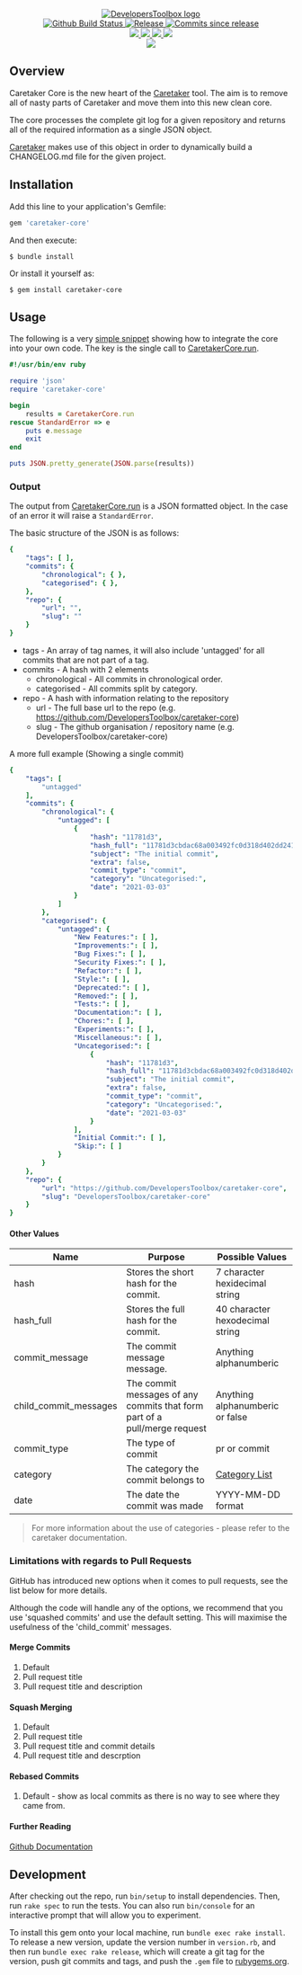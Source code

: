 <p align="center">
    <a href="https://github.com/DevelopersToolbox/">
        <img src="https://cdn.wolfsoftware.com/assets/images/github/organisations/developerstoolbox/black-and-white-circle-256.png" alt="DevelopersToolbox logo" />
    </a>
    <br />
    <a href="https://github.com/DevelopersToolbox/caretaker-core/actions/workflows/cicd-pipeline.yml">
        <img src="https://img.shields.io/github/workflow/status/DevelopersToolbox/caretaker-core/CICD%20Pipeline/master?style=for-the-badge" alt="Github Build Status">
    </a>
    <a href="https://github.com/DevelopersToolbox/caretaker-core/releases/latest">
        <img src="https://img.shields.io/github/v/release/DevelopersToolbox/caretaker-core?color=blue&label=Latest%20Release&style=for-the-badge" alt="Release">
    </a>
    <a href="https://github.com/DevelopersToolbox/caretaker-core/releases/latest">
        <img src="https://img.shields.io/github/commits-since/DevelopersToolbox/caretaker-core/latest.svg?color=blue&style=for-the-badge" alt="Commits since release">
    </a>
    <br />
    <a href=".github/CODE_OF_CONDUCT.md">
        <img src="https://img.shields.io/badge/Code%20of%20Conduct-blue?style=for-the-badge" />
    </a>
    <a href=".github/CONTRIBUTING.md">
        <img src="https://img.shields.io/badge/Contributing-blue?style=for-the-badge" />
    </a>
    <a href=".github/SECURITY.md">
        <img src="https://img.shields.io/badge/Report%20Security%20Concern-blue?style=for-the-badge" />
    </a>
    <a href="https://github.com/DevelopersToolbox/caretaker-core/issues">
        <img src="https://img.shields.io/badge/Get%20Support-blue?style=for-the-badge" />
    </a>
    <br />
    <a href="https://wolfsoftware.com/">
        <img src="https://img.shields.io/badge/Created%20by%20Wolf%20Software-blue?style=for-the-badge" />
    </a>
</p>

## Overview

Caretaker Core is the new heart of the [Caretaker](https://github.com/DevelopersToolbox/caretaker) tool. The aim is to remove all of nasty parts of Caretaker and move them into this new clean core.

The core processes the complete git log for a given repository and returns all of the required information as a single JSON object.

[Caretaker](https://github.com/DevelopersToolbox/caretaker) makes use of this object in order to dynamically build a CHANGELOG.md file for the given project.

## Installation

Add this line to your application's Gemfile:

```ruby
gem 'caretaker-core'
```

And then execute:

    $ bundle install

Or install it yourself as:

    $ gem install caretaker-core

## Usage

The following is a very [simple snippet](testing/get-raw.rb) showing how to integrate the core into your own code. The key is the single call to [CaretakerCore.run](lib/caretaker-core.rb#L20).

```ruby
#!/usr/bin/env ruby

require 'json'
require 'caretaker-core'

begin
    results = CaretakerCore.run
rescue StandardError => e
    puts e.message
    exit
end

puts JSON.pretty_generate(JSON.parse(results))
```

### Output

The output from [CaretakerCore.run](lib/caretaker-core.rb#L20) is a JSON formatted object. In the case of an error it will raise a `StandardError`. 

The basic structure of the JSON is as follows:

```yaml
{
    "tags": [ ],
    "commits": {
        "chronological": { },
        "categorised": { },
    },
    "repo": {
        "url": "",
        "slug": ""
    }
}
```
* tags - An array of tag names, it will also include 'untagged' for all commits that are not part of a tag.
* commits - A hash with 2 elements
    * chronological - All commits in chronological order.
    * categorised - All commits split by category.
* repo - A hash with information relating to the repository
    * url - The full base url to the repo (e.g. https://github.com/DevelopersToolbox/caretaker-core)
    * slug - The github organisation / repository name (e.g. DevelopersToolbox/caretaker-core)

A more full example (Showing a single commit)

```yaml
{
    "tags": [
        "untagged"
    ],
    "commits": {
        "chronological": {
            "untagged": [
                {
                    "hash": "11781d3",
                    "hash_full": "11781d3cbdac68a003492fc0d318d402dd241579",
                    "subject": "The initial commit",
                    "extra": false,
                    "commit_type": "commit",
                    "category": "Uncategorised:",
                    "date": "2021-03-03"
                }
            ]
        },
        "categorised": {
            "untagged": {
                "New Features:": [ ],
                "Improvements:": [ ],
                "Bug Fixes:": [ ],
                "Security Fixes:": [ ],
                "Refactor:": [ ],
                "Style:": [ ],
                "Deprecated:": [ ],
                "Removed:": [ ],
                "Tests:": [ ],
                "Documentation:": [ ],
                "Chores:": [ ],
                "Experiments:": [ ],
                "Miscellaneous:": [ ],
                "Uncategorised:": [
                    {
                        "hash": "11781d3",
                        "hash_full": "11781d3cbdac68a003492fc0d318d402dd241579",
                        "subject": "The initial commit",
                        "extra": false,
                        "commit_type": "commit",
                        "category": "Uncategorised:",
                        "date": "2021-03-03"
                    }
                ],
                "Initial Commit:": [ ],
                "Skip:": [ ]
            }
        }
    },
    "repo": {
        "url": "https://github.com/DevelopersToolbox/caretaker-core",
        "slug": "DevelopersToolbox/caretaker-core"
    }
}
```

#### Other Values

| Name | Purpose | Possible Values |
| ---- | ------- | --------------- |
| hash | Stores the short hash for the commit. | 7 character hexidecimal string |
| hash\_full | Stores the full hash for the commit. | 40 character hexodecimal string|
| commit\_message | The commit message message. | Anything alphanumberic |
| child\_commit\_messages | The commit messages of any commits that form part of a pull/merge request | Anything alphanumberic or false |
| commit\_type | The type of commit | pr or commit |
| category | The category the commit belongs to | [Category List](lib/caretaker-core/config.rb#L13) |
| date | The date the commit was made | YYYY-MM-DD format |

> For more information about the use of categories - please refer to the caretaker documentation.

### Limitations with regards to Pull Requests

GitHub has introduced new options when it comes to pull requests, see the list below for more details.

Although the code will handle any of the options, we recommend that you use 'squashed commits' and use the default setting. This will maximise the usefulness of the 'child_commit' messages.

#### Merge Commits

1. Default
2. Pull request title
3. Pull request title and description

#### Squash Merging

1. Default
2. Pull request title
3. Pull request title and commit details
4. Pull request title and descrption

#### Rebased Commits

1. Default - show as local commits as there is no way to see where they came from.

#### Further Reading

[Github Documentation](https://docs.github.com/en/repositories/configuring-branches-and-merges-in-your-repository/configuring-pull-request-merges/about-merge-methods-on-github)

## Development

After checking out the repo, run `bin/setup` to install dependencies. Then, run `rake spec` to run the tests. You can also run `bin/console` for an interactive prompt that will allow you to experiment.

To install this gem onto your local machine, run `bundle exec rake install`. To release a new version, update the version number in `version.rb`, and then run `bundle exec rake release`, which will create a git tag for the version, push git commits and tags, and push the `.gem` file to [rubygems.org](https://rubygems.org).
